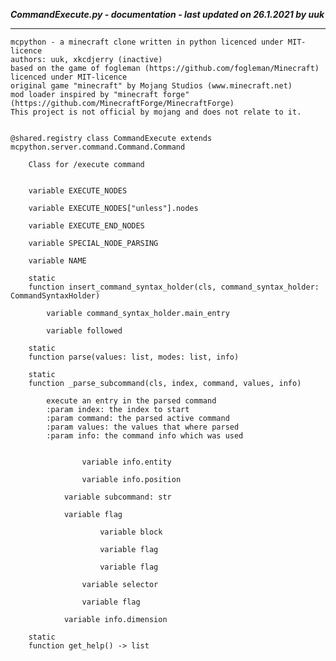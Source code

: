 ***CommandExecute.py - documentation - last updated on 26.1.2021 by uuk***
___

    mcpython - a minecraft clone written in python licenced under MIT-licence
    authors: uuk, xkcdjerry (inactive)
    based on the game of fogleman (https://github.com/fogleman/Minecraft) licenced under MIT-licence
    original game "minecraft" by Mojang Studios (www.minecraft.net)
    mod loader inspired by "minecraft forge" (https://github.com/MinecraftForge/MinecraftForge)
    This project is not official by mojang and does not relate to it.


    @shared.registry class CommandExecute extends mcpython.server.command.Command.Command
        
        Class for /execute command


        variable EXECUTE_NODES

        variable EXECUTE_NODES["unless"].nodes

        variable EXECUTE_END_NODES

        variable SPECIAL_NODE_PARSING

        variable NAME

        static
        function insert_command_syntax_holder(cls, command_syntax_holder: CommandSyntaxHolder)

            variable command_syntax_holder.main_entry

            variable followed

        static
        function parse(values: list, modes: list, info)

        static
        function _parse_subcommand(cls, index, command, values, info)
            
            execute an entry in the parsed command
            :param index: the index to start
            :param command: the parsed active command
            :param values: the values that where parsed
            :param info: the command info which was used


                    variable info.entity

                    variable info.position

                variable subcommand: str

                variable flag

                        variable block

                        variable flag

                        variable flag

                    variable selector

                    variable flag

                variable info.dimension

        static
        function get_help() -> list
